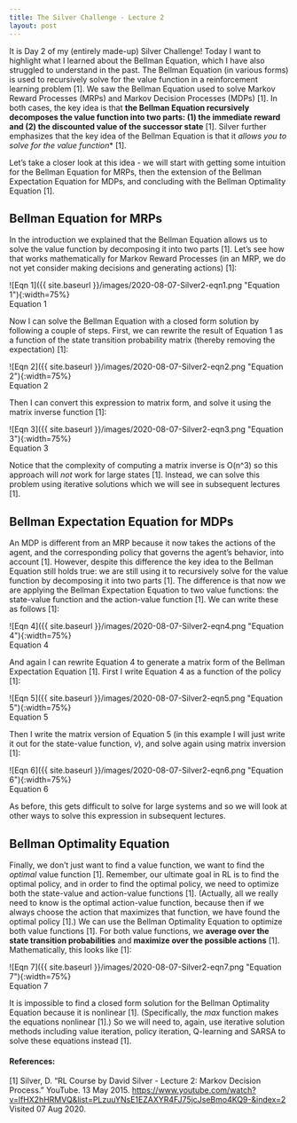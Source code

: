 ```yaml
---
title: The Silver Challenge - Lecture 2
layout: post
---
```


It is Day 2 of my (entirely made-up) Silver Challenge! Today I want to highlight what I learned about the Bellman Equation, which I have also struggled to understand in the past. The Bellman Equation (in various forms) is used to recursively solve for the value function in a reinforcement learning problem [1]. We saw the Bellman Equation used to solve Markov Reward Processes (MRPs) and Markov Decision Processes (MDPs) [1]. In both cases, the key idea is that **the Bellman Equation recursively decomposes the value function into two parts: (1) the immediate reward and (2) the discounted value of the successor state** [1]. Silver further emphasizes that the key idea of the Bellman Equation is that it *allows you to solve for the value function** [1]. 

Let’s take a closer look at this idea - we will start with getting some intuition for the Bellman Equation for MRPs, then the extension of the Bellman Expectation Equation for MDPs, and concluding with the Bellman Optimality Equation [1]. 

## Bellman Equation for MRPs

In the introduction we explained that the Bellman Equation allows us to solve the value function by decomposing it into two parts [1]. Let’s see how that works mathematically for Markov Reward Processes (in an MRP, we do not yet consider making decisions and generating actions) [1]: 

![Eqn 1]({{ site.baseurl }}/images/2020-08-07-Silver2-eqn1.png "Equation 1"){:width=75%}     
Equation 1   

Now I can solve the Bellman Equation with a closed form solution by following a couple of steps. First, we can rewrite the result of Equation 1 as a function of the state transition probability matrix (thereby removing the expectation) [1]: 

![Eqn 2]({{ site.baseurl }}/images/2020-08-07-Silver2-eqn2.png "Equation 2"){:width=75%}     
Equation 2   

Then I can convert this expression to matrix form, and solve it using the matrix inverse function [1]: 

![Eqn 3]({{ site.baseurl }}/images/2020-08-07-Silver2-eqn3.png "Equation 3"){:width=75%}     
Equation 3   

Notice that the complexity of computing a matrix inverse is O(n^3) so this approach will _not_ work for large states [1]. Instead, we can solve this problem using iterative solutions which we will see in subsequent lectures [1].

## Bellman Expectation Equation for MDPs

An MDP is different from an MRP because it now takes the actions of the agent, and the corresponding policy that governs the agent’s behavior, into account [1]. However, despite this difference the key idea to the Bellman Equation still holds true: we are still using it to recursively solve for the value function by decomposing it into two parts [1]. The difference is that now we are applying the Bellman Expectation Equation to two value functions: the state-value function and the action-value function [1]. We can write these as follows [1]: 

![Eqn 4]({{ site.baseurl }}/images/2020-08-07-Silver2-eqn4.png "Equation 4"){:width=75%}     
Equation 4   

And again I can rewrite Equation 4 to generate a matrix form of the Bellman Expectation Equation [1]. First I write Equation 4 as a function of the policy [1]: 

![Eqn 5]({{ site.baseurl }}/images/2020-08-07-Silver2-eqn5.png "Equation 5"){:width=75%}     
Equation 5   

Then I write the matrix version of Equation 5 (in this example I will just write it out for the state-value function, _v_), and solve again using matrix inversion [1]: 

![Eqn 6]({{ site.baseurl }}/images/2020-08-07-Silver2-eqn6.png "Equation 6"){:width=75%}     
Equation 6   

As before, this gets difficult to solve for large systems and so we will look at other ways to solve this expression in subsequent lectures. 

## Bellman Optimality Equation

Finally, we don’t just want to find a value function, we want to find the _optimal_ value function [1]. Remember, our ultimate goal in RL is to find the optimal policy, and in order to find the optimal policy, we need to optimize both the state-value and action-value functions [1]. (Actually, all we really need to know is the optimal action-value function, because then if we always choose the action that maximizes that function, we have found the optimal policy [1].) We can use the Bellman Optimality Equation to optimize both value functions [1]. For both value functions, we **average over the state transition probabilities** and **maximize over the possible actions** [1]. Mathematically, this looks like [1]: 

![Eqn 7]({{ site.baseurl }}/images/2020-08-07-Silver2-eqn7.png "Equation 7"){:width=75%}     
Equation 7   

It is impossible to find a closed form solution for the Bellman Optimality Equation because it is nonlinear [1]. (Specifically, the _max_ function makes the equations nonlinear [1].) So we will need to, again, use iterative solution methods including value iteration, policy iteration, Q-learning and SARSA to solve these equations instead [1]. 

#### References: 

[1] Silver, D. “RL Course by David Silver - Lecture 2: Markov Decision Process.” YouTube. 13 May 2015. <https://www.youtube.com/watch?v=lfHX2hHRMVQ&list=PLzuuYNsE1EZAXYR4FJ75jcJseBmo4KQ9-&index=2> Visited 07 Aug 2020. 
